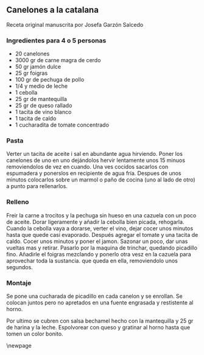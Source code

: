 ## Canelones a la catalana

Receta original manuscrita por Josefa Garzón Salcedo

### Ingredientes para 4 o 5 personas

- 20 canelones
- 3000 gr de carne magra de cerdo
- 50 gr jamón dulce
- 25 gr foigras
- 100 gr de pechuga de pollo
- 1/4 y medio de leche
- 1 cebolla
- 25 gr de mantequilla
- 25 gr de queso rallado
- 1 tacita de vino blanco
- 1 tacita de caldo
- 1 cucharadita de tomate concentrado

### Pasta

Verter un tacita de aceite i sal en abundante agua hirviendo.
Poner los canelones de uno en uno dejándolos hervir lentamente unos 15 minuos removiendolos de vez en cuando.
Una ves cocidos sacarlos con espumadera y ponerslos en recipiente de agua fría.
Despues de unos minutos colocarlos sobre un marmol o paño de cocina (uno al lado de otro) a punto para rellenarlos.

### Relleno

Freir la carne a trocitos y la pechuga sin hueso en una cazuela  con un poco de aceite.
Dorar ligeramente y añadir la cebolla bien picada, rehogarla.
Cuando la cebolla vaya a dorarse, verter el vino, dejar cocer unos minutos hasta que quede casi evaporado.
Después agregar el tomate y una tacita de caldo.
Cocer unos minutos y poner el jamon.
Sazonar un poco, dar unas vueltas mas y retirar.
Pasarlo por la maquina de trinchar, quedando picadillo fino.
Añadirle el foigras mezclando y ponerlo otra vesz en la cazuela para aprovechar toda la sustancia. que queda en ella, removiendolo unos segundos.

### Montaje

Se pone una cucharada de picadillo en cada canelon y se enrollan.
Se colocan juntos pero no apretados en una fuente engrasada y restistente al horno.

Por ultimo se cubren con salsa bechamel hecho con la mantequilla y 25 gr de harina y la leche.
Espolvorear con queso y gratinar al horno hasta que tomen un color bonito.


\newpage

